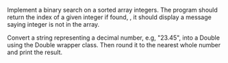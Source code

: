 Implement a binary search on a sorted array  integers.
The program should return the index of a given integer if found, , it should display a message saying  integer is not in the array.

Convert a string representing a decimal number, e.g, "23.45", into a Double using the Double wrapper class.
Then round it to the nearest whole number and print the result.
